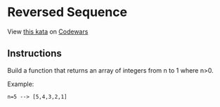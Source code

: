 
# Reversed Sequence

View [this kata](https://www.codewars.com/kata/5715eaedb436cf5606000381/) on [Codewars](https://www.codewars.com)

## Instructions

Build a function that returns an array of integers from n to 1 where n>0.

Example:

```text
n=5 --> [5,4,3,2,1]
```
